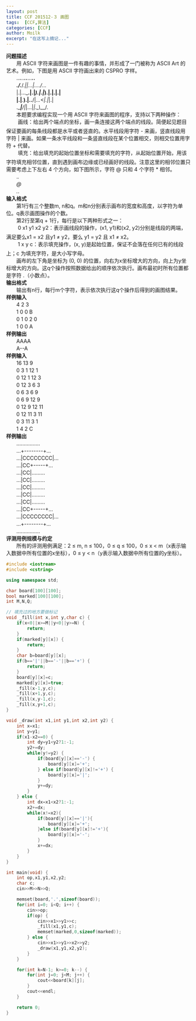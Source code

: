 ```yaml
---
layout: post
title: CCF 201512-３ 画图
tags:  [CCF,算法]
categories: [CCF]
author: Moilk
excerpt: "在这写上摘记..."
---
```


**问题描述**  
　　用 ASCII 字符来画图是一件有趣的事情，并形成了一门被称为 ASCII Art 的艺术。例如，下图是用 ASCII 字符画出来的 CSPRO 字样。  
　　..____.____..____..____...___..  
　　./.___/.___||.._.\|.._.\./._.\.  
　　|.|...\___.\|.|_).|.|_).|.|.|.|  
　　|.|___.___).|..__/|.._.<|.|_|.|  
　　.\____|____/|_|...|_|.\_\\___/.  
　　本题要求编程实现一个用 ASCII 字符来画图的程序，支持以下两种操作：  
　　 画线：给出两个端点的坐标，画一条连接这两个端点的线段。简便起见题目保证要画的每条线段都是水平或者竖直的。水平线段用字符 - 来画，竖直线段用字符 | 来画。如果一条水平线段和一条竖直线段在某个位置相交，则相交位置用字符 + 代替。  
　　 填充：给出填充的起始位置坐标和需要填充的字符，从起始位置开始，用该字符填充相邻位置，直到遇到画布边缘或已经画好的线段。注意这里的相邻位置只需要考虑上下左右 4 个方向，如下图所示，字符 @ 只和 4 个字符 * 相邻。  
　　.*.  
　　*@*  
　　.*.  
**输入格式**  
　　第1行有三个整数m, n和q。m和n分别表示画布的宽度和高度，以字符为单位。q表示画图操作的个数。  
　　第2行至第q + 1行，每行是以下两种形式之一：  
　　 0 x1 y1 x2 y2：表示画线段的操作，(x1, y1)和(x2, y2)分别是线段的两端，满足要么x1 = x2 且y1 ≠ y2，要么 y1 = y2 且 x1 ≠ x2。  
　　 1 x y c：表示填充操作，(x, y)是起始位置，保证不会落在任何已有的线段上；c 为填充字符，是大小写字母。  
　　画布的左下角是坐标为 (0, 0) 的位置，向右为x坐标增大的方向，向上为y坐标增大的方向。这q个操作按照数据给出的顺序依次执行。画布最初时所有位置都是字符 .（小数点）。  
**输出格式**  
　　输出有n行，每行m个字符，表示依次执行这q个操作后得到的画图结果。  
**样例输入**  
　　4 2 3  
　　1 0 0 B  
　　0 1 0 2 0  
　　1 0 0 A  
**样例输出**  
　　AAAA  
　　A--A  
**样例输入**  
　　16 13 9  
　　0 3 1 12 1  
　　0 12 1 12 3  
　　0 12 3 6 3  
　　0 6 3 6 9  
　　0 6 9 12 9  
　　0 12 9 12 11  
　　0 12 11 3 11  
　　0 3 11 3 1  
　　1 4 2 C  
**样例输出**  
　　................  
　　...+--------+...  
　　...|CCCCCCCC|...  
　　...|CC+-----+...  
　　...|CC|.........  
　　...|CC|.........  
　　...|CC|.........  
　　...|CC|.........  
　　...|CC|.........  
　　...|CC+-----+...  
　　...|CCCCCCCC|...  
　　...+--------+...  
　　................  
**评测用例规模与约定**  
　　所有的评测用例满足：2 ≤ m, n ≤ 100，0 ≤ q ≤ 100，0 ≤ x < m（x表示输入数据中所有位置的x坐标），0 ≤ y < n（y表示输入数据中所有位置的y坐标）。  

```cpp
#include <iostream>
#include <cstring>

using namespace std;

char board[100][100];
bool marked[100][100];
int M,N,Q;

// 填充过的地方要做标记
void _fill(int x,int y,char c) {
	if(x<0||x>=M||y<0||y>=N) {
		return;
	}
	if(marked[y][x]) {
		return;
	}
	char b=board[y][x];
	if(b=='|'||b=='-'||b=='+') {
		return;
	}
	board[y][x]=c;
	marked[y][x]=true;
	_fill(x-1,y,c);
	_fill(x+1,y,c);
	_fill(x,y-1,c);
	_fill(x,y+1,c);
}

void _draw(int x1,int y1,int x2,int y2) {
	int x=x1;
	int y=y1;
	if(x1-x2==0) {
		int dy=y1<y2?1:-1;
		y2+=dy;
		while(y!=y2) {
			if(board[y][x]=='-') {
				board[y][x]='+';
			} else if(board[y][x]!='+') {
				board[y][x]='|';
			}
			y+=dy;
		}
	} else {
		int dx=x1<x2?1:-1;
		x2+=dx;
		while(x!=x2){
			if(board[y][x]=='|'){
				board[y][x]='+';
			}else if(board[y][x]!='+'){
				board[y][x]='-';
			}
			x+=dx;
		}
	}
}

int main(void) {
	int op,x1,y1,x2,y2;
	char c;
	cin>>M>>N>>Q;

	memset(board,'.',sizeof(board));
	for(int i=0; i<Q; i++) {
		cin>>op;
		if(op) {
			cin>>x1>>y1>>c;
			_fill(x1,y1,c);
			memset(marked,0,sizeof(marked));
		} else {
			cin>>x1>>y1>>x2>>y2;
			_draw(x1,y1,x2,y2);
		}
	}

	for(int k=N-1; k>=0; k--) {
		for(int j=0; j<M; j++) {
			cout<<board[k][j];
		}
		cout<<endl;
	}

	return 0;
}
```